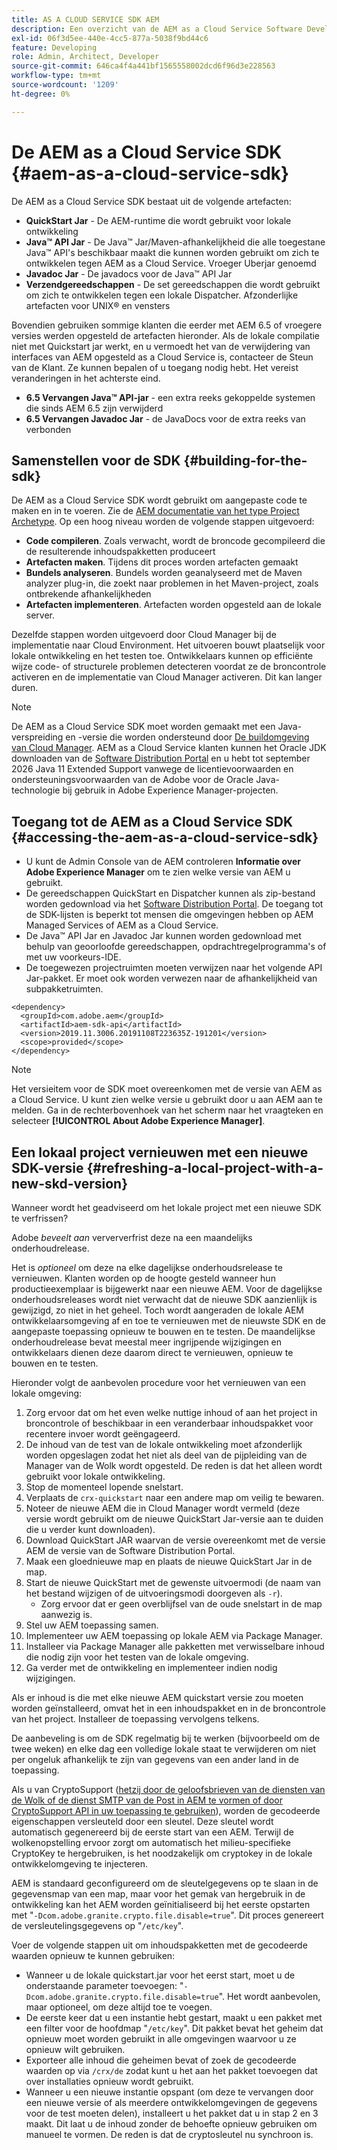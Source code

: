 ```yaml
---
title: AS A CLOUD SERVICE SDK AEM
description: Een overzicht van de AEM as a Cloud Service Software Development Kit
exl-id: 06f3d5ee-440e-4cc5-877a-5038f9bd44c6
feature: Developing
role: Admin, Architect, Developer
source-git-commit: 646ca4f4a441bf1565558002dcd6f96d3e228563
workflow-type: tm+mt
source-wordcount: '1209'
ht-degree: 0%

---
```


# De AEM as a Cloud Service SDK {#aem-as-a-cloud-service-sdk}

De AEM as a Cloud Service SDK bestaat uit de volgende artefacten:

* **QuickStart Jar** - De AEM-runtime die wordt gebruikt voor lokale ontwikkeling
* **Java™ API Jar** - De Java™ Jar/Maven-afhankelijkheid die alle toegestane Java™ API&#39;s beschikbaar maakt die kunnen worden gebruikt om zich te ontwikkelen tegen AEM as a Cloud Service. Vroeger Uberjar genoemd
* **Javadoc Jar** - De javadocs voor de Java™ API Jar
* **Verzendgereedschappen** - De set gereedschappen die wordt gebruikt om zich te ontwikkelen tegen een lokale Dispatcher. Afzonderlijke artefacten voor UNIX® en vensters

Bovendien gebruiken sommige klanten die eerder met AEM 6.5 of vroegere versies werden opgesteld de artefacten hieronder. Als de lokale compilatie niet met Quickstart jar werkt, en u vermoedt het van de verwijdering van interfaces van AEM opgesteld as a Cloud Service is, contacteer de Steun van de Klant. Ze kunnen bepalen of u toegang nodig hebt. Het vereist veranderingen in het achterste eind.

* **6.5 Vervangen Java™ API-jar** - een extra reeks gekoppelde systemen die sinds AEM 6.5 zijn verwijderd
* **6.5 Vervangen Javadoc Jar** - de JavaDocs voor de extra reeks van verbonden

## Samenstellen voor de SDK {#building-for-the-sdk}

De AEM as a Cloud Service SDK wordt gebruikt om aangepaste code te maken en in te voeren. Zie de [AEM documentatie van het type Project Archetype](https://experienceleague.adobe.com/docs/experience-manager-core-components/using/developing/archetype/using.html). Op een hoog niveau worden de volgende stappen uitgevoerd:

* **Code compileren**. Zoals verwacht, wordt de broncode gecompileerd die de resulterende inhoudspakketten produceert
* **Artefacten maken**. Tijdens dit proces worden artefacten gemaakt
* **Bundels analyseren**. Bundels worden geanalyseerd met de Maven analyzer plug-in, die zoekt naar problemen in het Maven-project, zoals ontbrekende afhankelijkheden
* **Artefacten implementeren**. Artefacten worden opgesteld aan de lokale server.

Dezelfde stappen worden uitgevoerd door Cloud Manager bij de implementatie naar Cloud Environment. Het uitvoeren bouwt plaatselijk voor lokale ontwikkeling en het testen toe. Ontwikkelaars kunnen op efficiënte wijze code- of structurele problemen detecteren voordat ze de broncontrole activeren en de implementatie van Cloud Manager activeren. Dit kan langer duren.

>[!NOTE]
>
>De AEM as a Cloud Service SDK moet worden gemaakt met een Java-verspreiding en -versie die worden ondersteund door [De buildomgeving van Cloud Manager](/help/implementing/cloud-manager/getting-access-to-aem-in-cloud/build-environment-details.md). AEM as a Cloud Service klanten kunnen het Oracle JDK downloaden van de [Software Distribution Portal](https://experience.adobe.com/#/downloads/content/software-distribution/en/aemcloud.html) en u hebt tot september 2026 Java 11 Extended Support vanwege de licentievoorwaarden en ondersteuningsvoorwaarden van de Adobe voor de Oracle Java-technologie bij gebruik in Adobe Experience Manager-projecten.

## Toegang tot de AEM as a Cloud Service SDK {#accessing-the-aem-as-a-cloud-service-sdk}

* U kunt de Admin Console van de AEM controleren **Informatie over Adobe Experience Manager** om te zien welke versie van AEM u gebruikt.
* De gereedschappen QuickStart en Dispatcher kunnen als zip-bestand worden gedownload via het [Software Distribution Portal](https://experience.adobe.com/#/downloads/content/software-distribution/en/aemcloud.html). De toegang tot de SDK-lijsten is beperkt tot mensen die omgevingen hebben op AEM Managed Services of AEM as a Cloud Service.
* De Java™ API Jar en Javadoc Jar kunnen worden gedownload met behulp van geoorloofde gereedschappen, opdrachtregelprogramma&#39;s of met uw voorkeurs-IDE.
* De toegewezen projectruimten moeten verwijzen naar het volgende API Jar-pakket. Er moet ook worden verwezen naar de afhankelijkheid van subpakketruimten.

```
<dependency>
  <groupId>com.adobe.aem</groupId>
  <artifactId>aem-sdk-api</artifactId>
  <version>2019.11.3006.20191108T223635Z-191201</version>
  <scope>provided</scope>
</dependency>
```

>[!NOTE]
>
>Het versieitem voor de SDK moet overeenkomen met de versie van AEM as a Cloud Service. U kunt zien welke versie u gebruikt door u aan AEM aan te melden. Ga in de rechterbovenhoek van het scherm naar het vraagteken en selecteer **[!UICONTROL About Adobe Experience Manager]**.


## Een lokaal project vernieuwen met een nieuwe SDK-versie {#refreshing-a-local-project-with-a-new-skd-version}

Wanneer wordt het geadviseerd om het lokale project met een nieuwe SDK te verfrissen?

Adobe *beveelt aan* verververfrist deze na een maandelijks onderhoudrelease.

Het is *optioneel* om deze na elke dagelijkse onderhoudsrelease te vernieuwen. Klanten worden op de hoogte gesteld wanneer hun productieexemplaar is bijgewerkt naar een nieuwe AEM. Voor de dagelijkse onderhoudsreleases wordt niet verwacht dat de nieuwe SDK aanzienlijk is gewijzigd, zo niet in het geheel. Toch wordt aangeraden de lokale AEM ontwikkelaarsomgeving af en toe te vernieuwen met de nieuwste SDK en de aangepaste toepassing opnieuw te bouwen en te testen. De maandelijkse onderhoudrelease bevat meestal meer ingrijpende wijzigingen en ontwikkelaars dienen deze daarom direct te vernieuwen, opnieuw te bouwen en te testen.

Hieronder volgt de aanbevolen procedure voor het vernieuwen van een lokale omgeving:

1. Zorg ervoor dat om het even welke nuttige inhoud of aan het project in broncontrole of beschikbaar in een veranderbaar inhoudspakket voor recentere invoer wordt geëngageerd.
1. De inhoud van de test van de lokale ontwikkeling moet afzonderlijk worden opgeslagen zodat het niet als deel van de pijpleiding van de Manager van de Wolk wordt opgesteld. De reden is dat het alleen wordt gebruikt voor lokale ontwikkeling.
1. Stop de momenteel lopende snelstart.
1. Verplaats de `crx-quickstart` naar een andere map om veilig te bewaren.
1. Noteer de nieuwe AEM die in Cloud Manager wordt vermeld (deze versie wordt gebruikt om de nieuwe QuickStart Jar-versie aan te duiden die u verder kunt downloaden).
1. Download QuickStart JAR waarvan de versie overeenkomt met de versie AEM de versie van de Software Distribution Portal.
1. Maak een gloednieuwe map en plaats de nieuwe QuickStart Jar in de map.
1. Start de nieuwe QuickStart met de gewenste uitvoermodi (de naam van het bestand wijzigen of de uitvoeringsmodi doorgeven als `-r`).
   * Zorg ervoor dat er geen overblijfsel van de oude snelstart in de map aanwezig is.
1. Stel uw AEM toepassing samen.
1. Implementeer uw AEM toepassing op lokale AEM via Package Manager.
1. Installeer via Package Manager alle pakketten met verwisselbare inhoud die nodig zijn voor het testen van de lokale omgeving.
1. Ga verder met de ontwikkeling en implementeer indien nodig wijzigingen.

Als er inhoud is die met elke nieuwe AEM quickstart versie zou moeten worden geïnstalleerd, omvat het in een inhoudspakket en in de broncontrole van het project. Installeer de toepassing vervolgens telkens.

De aanbeveling is om de SDK regelmatig bij te werken (bijvoorbeeld om de twee weken) en elke dag een volledige lokale staat te verwijderen om niet per ongeluk afhankelijk te zijn van gegevens van een ander land in de toepassing.

Als u van CryptoSupport ([hetzij door de geloofsbrieven van de diensten van de Wolk of de dienst SMTP van de Post in AEM te vormen of door CryptoSupport API in uw toepassing te gebruiken](https://developer.adobe.com/experience-manager/reference-materials/cloud-service/javadoc/com/adobe/granite/crypto/CryptoSupport.html)), worden de gecodeerde eigenschappen versleuteld door een sleutel. Deze sleutel wordt automatisch gegenereerd bij de eerste start van een AEM. Terwijl de wolkenopstelling ervoor zorgt om automatisch het milieu-specifieke CryptoKey te hergebruiken, is het noodzakelijk om cryptokey in de lokale ontwikkelomgeving te injecteren.

AEM is standaard geconfigureerd om de sleutelgegevens op te slaan in de gegevensmap van een map, maar voor het gemak van hergebruik in de ontwikkeling kan het AEM worden geïnitialiseerd bij het eerste opstarten met &quot;`-Dcom.adobe.granite.crypto.file.disable=true`&quot;. Dit proces genereert de versleutelingsgegevens op &quot;`/etc/key`&quot;.

Voer de volgende stappen uit om inhoudspakketten met de gecodeerde waarden opnieuw te kunnen gebruiken:

* Wanneer u de lokale quickstart.jar voor het eerst start, moet u de onderstaande parameter toevoegen: &quot;`-Dcom.adobe.granite.crypto.file.disable=true`&quot;. Het wordt aanbevolen, maar optioneel, om deze altijd toe te voegen.
* De eerste keer dat u een instantie hebt gestart, maakt u een pakket met een filter voor de hoofdmap &quot;`/etc/key`&quot;. Dit pakket bevat het geheim dat opnieuw moet worden gebruikt in alle omgevingen waarvoor u ze opnieuw wilt gebruiken.
* Exporteer alle inhoud die geheimen bevat of zoek de gecodeerde waarden op via `/crx/de` zodat kunt u het aan het pakket toevoegen dat over installaties opnieuw wordt gebruikt.
* Wanneer u een nieuwe instantie opspant (om deze te vervangen door een nieuwe versie of als meerdere ontwikkelomgevingen de gegevens voor de test moeten delen), installeert u het pakket dat u in stap 2 en 3 maakt. Dit laat u de inhoud zonder de behoefte opnieuw gebruiken om manueel te vormen. De reden is dat de cryptosleutel nu synchroon is.
